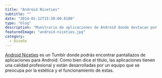 ```yaml
---
title: "Android Niceties"
subtitle: ""
date: "2014-01-12T15:30:00.0100"
type: "blog"
description: "Muestrario de aplicaciones de Android donde destacan por su elaborado diseño"
featuredImage: "android-niceties.jpg"
category:
  - Diseño
---
```


[Android Niceties](https://androidniceties.tumblr.com) es un Tumblr donde podrás encontrar pantallazos de aplicaciones para Android. Como bien dice el título, las aplicaciones tienen una calidad profesional y están desarrolladas por un equipo que se preocupa por la estética y el funcionamiento de estas.
